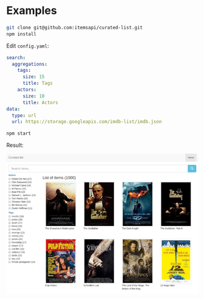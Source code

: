 # Examples

```bash
git clone git@github.com:itemsapi/curated-list.git
npm install
```

Edit `config.yaml`:

```yaml
search:
  aggregations:
    tags: 
      size: 15
      title: Tags
    actors: 
      size: 10
      title: Actors
data:
  type: url
  url: https://storage.googleapis.com/imdb-list/imdb.json
```

```bash
npm start
```

Result:

![Curated list of movies](github/movies.jpg)
